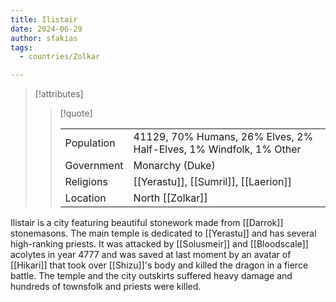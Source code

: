 ```yaml
---
title: Ilistair
date: 2024-06-29
author: sfakias
tags:
  - countries/Zolkar

---
```

> [!attributes]
> 
> > [!quote]
> >
> > | | |
> > | --- | --- |
> > | Population | 41129, 70% Humans, 26% Elves, 2% Half-Elves, 1% Windfolk, 1% Other |
> > | Government | Monarchy (Duke) |
> > | Religions | [[Yerastu]], [[Sumril]], [[Laerion]] |
> > | Location | North [[Zolkar]] |

Ilistair is a city featuring beautiful stonework made from [[Darrok]] stonemasons. The main temple is dedicated to [[Yerastu]] and has several high-ranking priests. It was attacked by [[Solusmeir]] and [[Bloodscale]] acolytes in year 4777 and was saved at last moment by an avatar of [[Hikari]] that took over [[Shizu]]'s body and killed the dragon in a fierce battle. The temple and the city outskirts suffered heavy damage and hundreds of townsfolk and priests were killed.